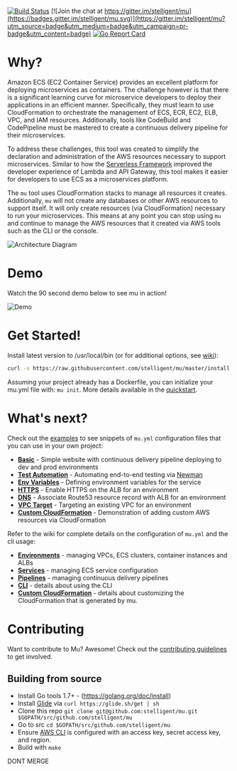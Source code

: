 [![Build Status](https://circleci.com/gh/stelligent/mu.svg?style=shield)](https://circleci.com/gh/stelligent/mu) [![Join the chat at https://gitter.im/stelligent/mu](https://badges.gitter.im/stelligent/mu.svg)](https://gitter.im/stelligent/mu?utm_source=badge&utm_medium=badge&utm_campaign=pr-badge&utm_content=badge) [![Go Report Card](https://goreportcard.com/badge/github.com/stelligent/mu)](https://goreportcard.com/report/github.com/stelligent/mu)


# Why?
Amazon ECS (EC2 Container Service) provides an excellent platform for deploying microservices as containers.  The challenge however is that there is a significant learning curve for microservice developers to deploy their applications in an efficient manner.  Specifically, they must learn to use CloudFormation to orchestrate the management of ECS, ECR, EC2, ELB, VPC, and IAM resources.  Additionally, tools like CodeBuild and CodePipeline must be mastered to create a continuous delivery pipeline for their microservices.

To address these challenges, this tool was created to simplify the declaration and administration of the AWS resources necessary to support microservices.  Similar to how the [Serverless Framework](https://serverless.com/) improved the developer experience of Lambda and API Gateway, this tool makes it easier for developers to use ECS as a microservices platform.

The `mu` tool uses CloudFormation stacks to manage all resources it creates.  Additionally, `mu` will not create any databases or other AWS resources to support itself.  It will only create resources (via CloudFormation) necessary to run your microservices.  This means at any point you can stop using `mu` and continue to manage the AWS resources that it created via AWS tools such as the CLI or the console.

![Architecture Diagram](https://github.com/stelligent/mu/wiki/img/ms-architecture-3.png)

# Demo
Watch the 90 second demo below to see mu in action!

![Demo](https://github.com/stelligent/mu/wiki/quickstart/mu-quickstart.gif)

# Get Started!
Install latest version to /usr/local/bin (or for additional options, see [wiki](https://github.com/stelligent/mu/wiki/Installation)):

```bash
curl -s https://raw.githubusercontent.com/stelligent/mu/master/install.sh | sh
```

Assuming your project already has a Dockerfile, you can initialize your mu.yml file with: `mu init`.  More details available in the [quickstart](https://github.com/stelligent/mu/wiki/Quickstart).

# What's next?
Check out the [examples](examples) to see snippets of `mu.yml` configuration files that you can use in your own project:

* **[Basic](examples/basic)** - Simple website with continuous delivery pipeline deploying to dev and prod environments
* **[Test Automation](examples/pipeline-newman)** - Automating end-to-end testing via [Newman](https://github.com/postmanlabs/newman)
* **[Env Variables](examples/service-env-vars)** - Defining environment variables for the service
* **[HTTPS](examples/elb-https)** - Enable HTTPS on the ALB for an environment
* **[DNS](examples/elb-dns)** - Associate Route53 resource record with ALB for an environment
* **[VPC Target](examples/vpc-target)** - Targeting an existing VPC for an environment
* **[Custom CloudFormation](examples/custom-cloudformation)** - Demonstration of adding custom AWS resources via CloudFormation

Refer to the wiki for complete details on the configuration of `mu.yml` and the cli usage:

* **[Environments](https://github.com/stelligent/mu/wiki/Environments)** - managing VPCs, ECS clusters, container instances and ALBs
* **[Services](https://github.com/stelligent/mu/wiki/Services)** - managing ECS service configuration
* **[Pipelines](https://github.com/stelligent/mu/wiki/Pipelines)** - managing continuous delivery pipelines
* **[CLI](https://github.com/stelligent/mu/wiki/CLI-Usage)** - details about using the CLI
* **[Custom CloudFormation](https://github.com/stelligent/mu/wiki/Custom-CloudFormation)** - details about customizing the CloudFormation that is generated by mu.

# Contributing

Want to contribute to Mu?  Awesome!  Check out the [contributing guidelines](CONTRIBUTING.md) to get involved.

## Building from source

* Install Go tools 1.7+ - (https://golang.org/doc/install)
* Install [Glide](https://github.com/Masterminds/glide) via `curl https://glide.sh/get | sh`
* Clone this repo `git clone git@github.com:stelligent/mu.git $GOPATH/src/github.com/stelligent/mu`
* Go to src `cd $GOPATH/src/github.com/stelligent/mu`
* Ensure [AWS CLI](http://docs.aws.amazon.com/cli/latest/userguide/cli-chap-getting-started.html) is configured with an access key, secret access key, and region.
* Build with `make`

DONT MERGE
